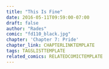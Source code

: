 ```yaml
---
title: "This Is Fine"
date: 2016-05-11T09:59:00-07:00
draft: false
author: "Rades"
comic: "fd110_black.jpg"
chapter: 'Chapter 7: Pride'
chapter_link: CHAPTERLINKTEMPLATE
tags: TAGSLISTTEMPLATE
related_comics: RELATEDCOMICTEMPLATE
---
```

